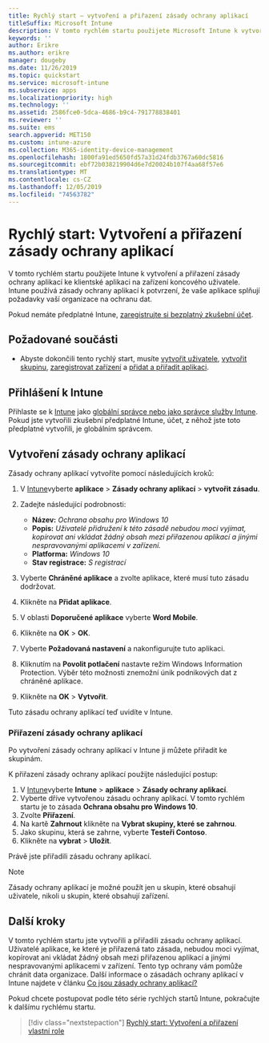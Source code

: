 ```yaml
---
title: Rychlý start – vytvoření a přiřazení zásady ochrany aplikací
titleSuffix: Microsoft Intune
description: V tomto rychlém startu použijete Microsoft Intune k vytvoření a přiřazení zásady ochrany aplikací.
keywords: ''
author: Erikre
ms.author: erikre
manager: dougeby
ms.date: 11/26/2019
ms.topic: quickstart
ms.service: microsoft-intune
ms.subservice: apps
ms.localizationpriority: high
ms.technology: ''
ms.assetid: 2586fce0-5dca-4686-b9c4-791778838401
ms.reviewer: ''
ms.suite: ems
search.appverid: MET150
ms.custom: intune-azure
ms.collection: M365-identity-device-management
ms.openlocfilehash: 1800fa91ed5650fd57a31d24fdb3767a60dc5816
ms.sourcegitcommit: ebf72b038219904d6e7d20024b107f4aa68f57e6
ms.translationtype: MT
ms.contentlocale: cs-CZ
ms.lasthandoff: 12/05/2019
ms.locfileid: "74563782"
---
```

# <a name="quickstart-create-and-assign-an-app-protection-policy"></a>Rychlý start: Vytvoření a přiřazení zásady ochrany aplikací

V tomto rychlém startu použijete Intune k vytvoření a přiřazení zásady ochrany aplikací ke klientské aplikaci na zařízení koncového uživatele. Intune používá zásady ochrany aplikací k potvrzení, že vaše aplikace splňují požadavky vaší organizace na ochranu dat.

Pokud nemáte předplatné Intune, [zaregistrujte si bezplatný zkušební účet](../fundamentals/free-trial-sign-up.md).

## <a name="prerequisites"></a>Požadované součásti

- Abyste dokončili tento rychlý start, musíte [vytvořit uživatele](../fundamentals/quickstart-create-user.md), [vytvořit skupinu](../fundamentals/quickstart-create-group.md), [zaregistrovat zařízení](../quickstart-setup-auto-enrollment.md) a [přidat a přiřadit aplikaci](../quickstart-add-assign-app.md).

## <a name="sign-in-to-intune"></a>Přihlášení k Intune

Přihlaste se k [Intune](https://aka.ms/intuneportal) jako [globální správce nebo jako správce služby Intune](../fundamentals/users-add.md#types-of-administrators). Pokud jste vytvořili zkušební předplatné Intune, účet, z něhož jste toto předplatné vytvořili, je globálním správcem.

## <a name="create-an-app-protection-policy"></a>Vytvoření zásady ochrany aplikací

Zásady ochrany aplikací vytvoříte pomocí následujících kroků:

1. V [Intune](https://aka.ms/intuneportal)vyberte **aplikace** > **Zásady ochrany aplikací** > **vytvořit zásadu**. 
2. Zadejte následující podrobnosti: 

    - **Název:** *Ochrana obsahu pro Windows 10*
    - **Popis:** *Uživatelé přidružení k této zásadě nebudou moci vyjímat, kopírovat ani vkládat žádný obsah mezi přiřazenou aplikací a jinými nespravovanými aplikacemi v zařízení.*
    - **Platforma:** *Windows 10*
    - **Stav registrace:** *S registrací*

3. Vyberte **Chráněné aplikace** a zvolte aplikace, které musí tuto zásadu dodržovat.
4. Klikněte na **Přidat aplikace**.
5. V oblasti **Doporučené aplikace** vyberte **Word Mobile**.
5. Klikněte na **OK** > **OK**. 
6. Vyberte **Požadovaná nastavení** a nakonfigurujte tuto aplikaci.
7. Kliknutím na **Povolit potlačení** nastavte režim Windows Information Protection. Výběr této možnosti znemožní únik podnikových dat z chráněné aplikace.
8. Klikněte na **OK** > **Vytvořit**.

Tuto zásadu ochrany aplikací teď uvidíte v Intune.

### <a name="assign-the-app-protection-policy"></a>Přiřazení zásady ochrany aplikací

Po vytvoření zásady ochrany aplikací v Intune ji můžete přiřadit ke skupinám. 

K přiřazení zásady ochrany aplikací použijte následující postup:

1. V [Intune](https://aka.ms/intuneportal)vyberte **Intune** > **aplikace** > **Zásady ochrany aplikací**. 
2. Vyberte dříve vytvořenou zásadu ochrany aplikací. V tomto rychlém startu je to zásada **Ochrana obsahu pro Windows 10**.
3. Zvolte **Přiřazení**.
4. Na kartě **Zahrnout** klikněte na **Vybrat skupiny, které se zahrnou**.
5. Jako skupinu, která se zahrne, vyberte **Testeři Contoso**.
6. Klikněte na **vybrat** > **Uložit**. 

Právě jste přiřadili zásadu ochrany aplikací.

> [!NOTE]
> Zásady ochrany aplikací je možné použít jen u skupin, které obsahují uživatele, nikoli u skupin, které obsahují zařízení.

## <a name="next-steps"></a>Další kroky

V tomto rychlém startu jste vytvořili a přiřadili zásadu ochrany aplikací. Uživatelé aplikace, ke které je přiřazená tato zásada, nebudou moci vyjímat, kopírovat ani vkládat žádný obsah mezi přiřazenou aplikací a jinými nespravovanými aplikacemi v zařízení. Tento typ ochrany vám pomůže chránit data organizace. Další informace o zásadách ochrany aplikací v Intune najdete v článku [Co jsou zásady ochrany aplikací?](app-protection-policy.md)

Pokud chcete postupovat podle této série rychlých startů Intune, pokračujte k dalšímu rychlému startu.

> [!div class="nextstepaction"]
> [Rychlý start: Vytvoření a přiřazení vlastní role](../fundamentals/create-custom-role.md)
